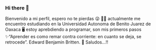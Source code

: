 ### Hi there 👋
Bienvenido a mi perfil, espero no te pierdas 😜
👨‍💻 actualmente me encuentro estudiando en la Universidad Autonoma de Benito Juarez de Oaxaca
🖥 estoy aprebdiendo a programar, son mis primeros pasos
✨“Aprender es como remar contra corriente: en cuanto se deja, se retrocede”. Edward Benjamin Britten.
👀 Saludos...!!
<!-- 
**cesarZeep/cesarzeep** is a ✨ _special_ ✨ repository because its `README.md` (this file) appears on your GitHub profile.

Here are some ideas to get you started:

- 🔭 Actualmente estoy trabajando en
- 🌱 Actualmente estoy aprendiend
- 👯 Busco colaborar e...
- 🤔 I’m looking for help with ...
- 💬 Ask me about ...
- 📫 How to reach me: ...
- 😄 Pronouns: ...
- ⚡ Fun fact: ...
-->
